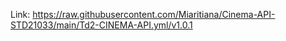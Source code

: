 Link: https://raw.githubusercontent.com/Miaritiana/Cinema-API-STD21033/main/Td2-CINEMA-API.yml/v1.0.1
